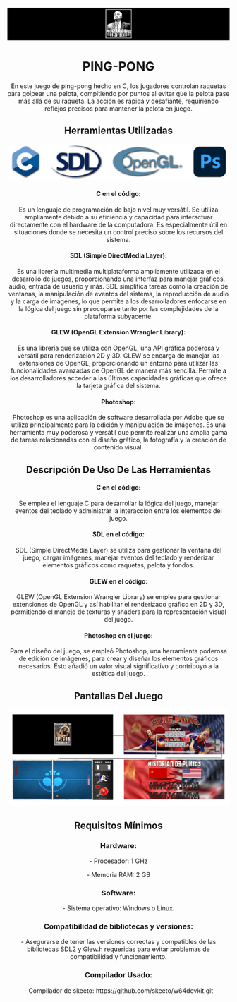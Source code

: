 <p align="center">
  <img src="IndumentariaReadme/Cabecero_Readme.png" alt="No se encontró el logo en el readme">
</p>

<div>
  <h1 align="center">PING-PONG</h1>
  <p align="center">
    En este juego de ping-pong hecho en C, los jugadores controlan raquetas para golpear una pelota, compitiendo por puntos al evitar que la pelota pase más allá de su 
    raqueta. La acción es rápida y desafiante, requiriendo reflejos precisos para mantener la pelota en juego.
  </p>
</div>

<div>
   <h2 align="center">Herramientas Utilizadas</h2>
   <img src="IndumentariaReadme/Herramientas_Utilizadas.png" alt="No se encontró la imagen de herramientas">
   <h4 align="center">C en el código:</h4>
   <p align="center">
     Es un lenguaje de programación de bajo nivel muy versátil. Se utiliza ampliamente debido a su eficiencia y capacidad para interactuar 
     directamente con el hardware de la computadora. Es especialmente útil en situaciones donde se necesita un control preciso sobre los recursos del sistema.
   </p>
   <h4 align="center">SDL (Simple DirectMedia Layer):</h4>
   <p align="center">
     Es una librería multimedia multiplataforma ampliamente utilizada en el desarrollo de juegos, proporcionando una interfaz para manejar 
     gráficos, audio, entrada de usuario y más. SDL simplifica tareas como la creación de ventanas, la manipulación de eventos del sistema, la reproducción de audio y la carga 
     de imágenes, lo que permite a los desarrolladores enfocarse en la lógica del juego sin preocuparse tanto por las complejidades de la plataforma subyacente.
   </p>
   <h4 align="center">GLEW (OpenGL Extension Wrangler Library):</h4>
   <p align="center">
     Es una librería que se utiliza con OpenGL, una API gráfica poderosa y versátil para renderización 2D y 3D. GLEW se encarga de 
     manejar las extensiones de OpenGL, proporcionando un entorno para utilizar las funcionalidades avanzadas de OpenGL de manera más sencilla. Permite a los desarrolladores 
     acceder a las últimas capacidades gráficas que ofrece la tarjeta gráfica del sistema.
   </p>
  <h4 align="center">Photoshop:</h4>
   <p align="center">
     Photoshop es una aplicación de software desarrollada por Adobe que se utiliza principalmente para la edición y manipulación de imágenes. Es una herramienta muy poderosa y 
     versátil que permite realizar una amplia gama de tareas relacionadas con el diseño gráfico, la fotografía y la creación de contenido visual.
   </p>
</div>

<div align="center">
  <h2 align="center">Descripción De Uso De Las Herramientas</h2>
   <h4 align="center">C en el código:</h4>
   <p align="center">
     Se emplea el lenguaje C para desarrollar la lógica del juego, manejar eventos del teclado y administrar la interacción entre los elementos del juego.
   </p>
   <h4 align="center">SDL en el código:</h4>
   <p align="center">
     SDL (Simple DirectMedia Layer) se utiliza para gestionar la ventana del juego, cargar imágenes, manejar eventos del teclado y renderizar elementos gráficos como raquetas, 
     pelota y fondos.
   </p>
   <h4 align="center">GLEW en el código:</h4>
   <p align="center">
     GLEW (OpenGL Extension Wrangler Library) se emplea para gestionar extensiones de OpenGL y así habilitar el renderizado gráfico en 2D y 3D, permitiendo el manejo de 
     texturas y shaders para la representación visual del juego.
   </p>
  <h4 align="center">Photoshop en el juego:</h4>
   <p align="center">
     Para el diseño del juego, se empleó Photoshop, una herramienta poderosa de edición de imágenes, para crear y diseñar los elementos gráficos necesarios. Esto añadió un 
     valor visual significativo y contribuyó a la estética del juego.
   </p>
</div>

<div>
  <h2 align="center">Pantallas Del Juego</h2>
  <img src="IndumentariaReadme/Pantallas_Juego.png" alt="No se encontró las pantallas del juego">
</div>

<div>
  <h2 align="center">Requisitos Mínimos</h2>
  <h3 align="center">Hardware:</h4>
   <p align="center">
     - Procesador: 1 GHz
   </p>
   <p align="center">
     - Memoria RAM: 2 GB
   </p>
    <h3 align="center">Software:</h4>
   <p align="center">
     - Sistema operativo: Windows o Linux.
   </p>
    <h3 align="center"> Compatibilidad de bibliotecas y versiones:</h4>
   <p align="center">
     - Asegurarse de tener las versiones correctas y compatibles de las bibliotecas SDL2 y Glew.h requeridas para evitar problemas de compatibilidad y funcionamiento.
   </p>
   <h3 align="center"> Compilador Usado:</h4>
   <p align="center">
     - Compilador de skeeto: https://github.com/skeeto/w64devkit.git
   </p>
</div>


